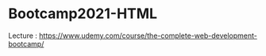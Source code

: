 # Bootcamp2021-HTML

Lecture : 
https://www.udemy.com/course/the-complete-web-development-bootcamp/
 
